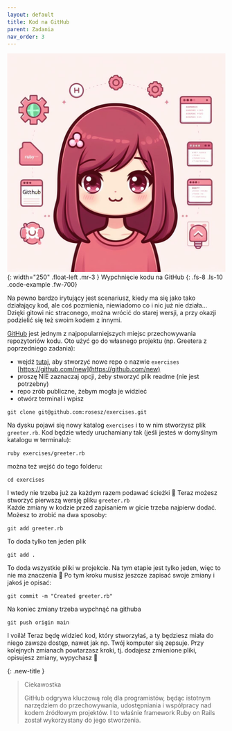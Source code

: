 ```yaml
---
layout: default
title: Kod na GitHub
parent: Zadania
nav_order: 3
---
```

![](../../images/intros/github.jpg){: width="250" .float-left .mr-3 }
Wypchnięcie kodu na GitHub
{: .fs-8 .ls-10 .code-example .fw-700}


Na pewno bardzo irytujący jest scenariusz, kiedy ma się jako tako działający kod, ale coś pozmienia, niewiadomo co i nic już nie działa... Dzięki gitowi nic straconego, można wrócić do starej wersji, a przy okazji podzielić się też swoim kodem z innymi.

[GitHub](https://github.com) jest jednym z najpopularniejszych miejsc przechowywania repozytoriów kodu. Oto użyć go do własnego projektu (np. Greetera z poprzedniego zadania):
-  wejdź  [tutaj](https://github.com/new), aby stworzyć nowe repo o nazwie  `exercises`  [https://github.com/new](https://github.com/new)
-  proszę NIE zaznaczaj opcji, żeby stworzyć plik readme (nie jest potrzebny)
-  repo zrób publiczne, żebym mogła je widzieć
-  otwórz terminal i wpisz
```
git clone git@github.com:rosesz/exercises.git
```

Na dysku pojawi się nowy katalog  `exercises`  i to w nim stworzysz plik  `greeter.rb`. Kod będzie wtedy uruchamiany tak (jeśli jesteś w domyślnym katalogu w terminalu):  
```
ruby exercises/greeter.rb
```
można też wejść do tego folderu:  
```
cd exercises
```
I wtedy nie trzeba już za każdym razem podawać ścieżki 🙂
Teraz możesz stworzyć pierwszą wersję pliku  `greeter.rb`  
Każde zmiany w kodzie przed zapisaniem w gicie trzeba najpierw dodać. Możesz to zrobić na dwa sposoby:  
```
git add greeter.rb
```
To doda tylko ten jeden plik  
```
git add .
```
To doda wszystkie pliki w projekcie. Na tym etapie jest tylko jeden, więc to nie ma znaczenia 🙂
Po tym kroku musisz jeszcze zapisać swoje zmiany i jakoś je opisać:  
```
git commit -m "Created greeter.rb"
```
Na koniec zmiany trzeba wypchnąć na githuba  
```
git push origin main
```
I voilà! Teraz będę widzieć kod, który stworzyłaś, a ty będziesz miała do niego zawsze dostęp, nawet jak np. Twój komputer się zepsuje. Przy kolejnych zmianach powtarzasz kroki, tj. dodajesz zmienione pliki, opisujesz zmiany, wypychasz 💪

{: .new-title }
> Ciekawostka
>
> GitHub odgrywa kluczową rolę dla programistów, będąc istotnym narzędziem do przechowywania, udostępniania i współpracy nad kodem źródłowym projektów. I to właśnie framework Ruby on Rails został wykorzystany do jego stworzenia.
